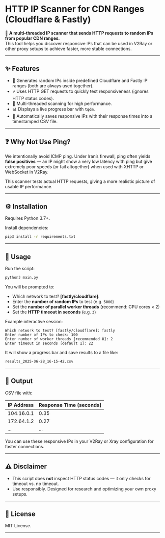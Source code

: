 # HTTP IP Scanner for CDN Ranges (Cloudflare & Fastly)

🚀 **A multi-threaded IP scanner that sends HTTP requests to random IPs from popular CDN ranges.**  
This tool helps you discover responsive IPs that can be used in V2Ray or other proxy setups to achieve faster, more stable connections.

---

## ✨ Features

- 📡 Generates random IPs inside predefined Cloudflare and Fastly IP ranges (both are always used together).
- ⚡ Uses HTTP GET requests to quickly test responsiveness (ignores HTTP status codes).
- 🚀 Multi-threaded scanning for high performance.
- 📊 Displays a live progress bar with `tqdm`.
- 📝 Automatically saves responsive IPs with their response times into a timestamped CSV file.

---

## ❓ Why Not Use Ping?

We intentionally avoid ICMP ping. Under Iran’s firewall, ping often yields **false positives** — an IP might show a very low latency with ping but give extremely poor speeds (or fail altogether) when used with XHTTP or WebSocket in V2Ray.

This scanner tests actual HTTP requests, giving a more realistic picture of usable IP performance.

---

## ⚙️ Installation

Requires Python 3.7+.

Install dependencies:

```bash
pip3 install -r requirements.txt
````

---

## 🚀 Usage

Run the script:

```bash
python3 main.py
```

You will be prompted to:

* Which network to test? **[fastly/cloudflare]**: 
* Enter the **number of random IPs** to test (e.g. `5000`)
* Set the **number of parallel worker threads** (recommend: CPU cores × 2)
* Set the **HTTP timeout in seconds** (e.g. `3`)

Example interactive session:

```
Which network to test? [fastly/cloudflare]: fastly
Enter number of IPs to check: 100
Enter number of worker threads [recommended 8]: 2
Enter timeout in seconds [default 1]: 22
```

It will show a progress bar and save results to a file like:

```
results_2025-06-28_16-15-42.csv
```

---

## 📂 Output

CSV file with:

| IP Address | Response Time (seconds) |
| ---------- | ----------------------- |
| 104.16.0.1 | 0.35                    |
| 172.64.1.2 | 0.27                    |
| ...        | ...                     |

You can use these responsive IPs in your V2Ray or Xray configuration for faster connections.

---

## ⚠️ Disclaimer

* This script does **not** inspect HTTP status codes — it only checks for timeout vs. no timeout.
* Use responsibly. Designed for research and optimizing your own proxy setups.

---

## 📜 License

MIT License.

---
